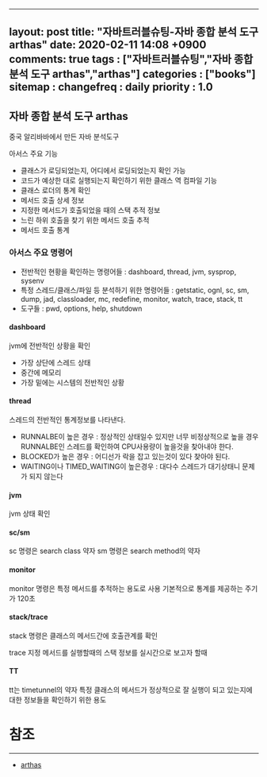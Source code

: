 
---
layout: post
title: "자바트러블슈팅-자바 종합 분석 도구 arthas"
date: 2020-02-11 14:08 +0900
comments: true
tags : ["자바트러블슈팅","자바 종합 분석 도구 arthas","arthas"]
categories : ["books"]
sitemap :
  changefreq : daily
  priority : 1.0
---

## 자바 종합 분석 도구 arthas

중국 알리바바에서 만든 자바 분석도구

아서스 주요 기능

* 클래스가 로딩되었는지, 어디에서 로딩되었는지 확인 가능
* 코드가 예상한 대로 실행되는지 확인하기 위한 클래스 역 컴파일 기능
* 클래스 로더의 통계 확인
* 메서드 호출 상세 정보
* 지정한 메서드가 호출되었을 때의 스택 추적 정보
* 느린 하위 호출을 찾기 위한 메서드 호출 추적
* 메서드 호출 통계

### 아서스 주요 명령어

* 전반적인 현황을 확인하는 명령어들 : dashboard, thread, jvm, sysprop, sysenv
* 특정 스레드/클래스/파일 등 분석하기 위한 명령어들 : getstatic, ognl, sc, sm, dump, jad, classloader, mc, redefine, monitor, watch, trace, stack, tt
* 도구들 : pwd, options, help, shutdown

#### dashboard

jvm에 전반적인 상황을 확인

* 가장 상단에 스레드 상태
* 중간에 메모리
* 가장 밑에는 시스템의 전반적인 상황

#### thread

스레드의 전반적인 통계정보를 나타낸다.

* RUNNALBE이 높은 경우 : 정상적인 상태일수 있지만 너무 비정상적으로 높을 경우 RUNNALBE인 스레드를 확인하여 CPU사용량이 높을것을 찾아내야 한다.
* BLOCKED가 높은 경우 : 어디선가 락을 잡고 있는것이 있다 찾아야 된다.
* WAITING이나 TIMED_WAITING이 높은경우 : 대다수 스레드가 대기상태니 문제가 되지 않는다

#### jvm

jvm 상태 확인

#### sc/sm

sc 명령은 search class 약자 sm 명령은 search method의 약자

#### monitor

monitor 명령은 특정 메서드를 추적하는 용도로 사용 기본적으로 통계를 제공하는 주기가 120초

#### stack/trace

stack 명령은 클래스의 메서드간에 호출관계를 확인

trace 지정 메서드를 실행할때의 스택 정보를 실시간으로 보고자 할때

#### TT

tt는 timetunnel의 약자 특정 클래스의 메서드가 정상적으로 잘 실행이 되고 있는지에 대한 정보들을 확인하기 위한 용도



# 참조
-----
* [arthas](https://github.com/alibaba/arthas)

